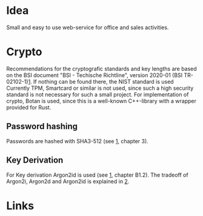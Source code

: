# Idea
Small and easy to use web-service for office and sales activities.

# Crypto
Recommendations for the cryptografic standards and key lengths are based on the
BSI document "BSI - Techische Richtline", version 2020-01 (BSI TR-02102-1)[1][1]. If
nothing can be found there, the NIST standard is used
Currently TPM, Smartcard or similar is not used, since such a high security
standard is not necessary for such a small project.
For implementation of crypto, Botan is used, since this is a well-known
C++-library with a wrapper provided for Rust.

## Password hashing
Passwords are hashed with SHA3-512 (see [1][1], chapter 3).

## Key Derivation
For Key derivation Argon2id is used (see [1][1], chapter B1.2). The tradeoff of
Argon2i, Argon2d and Argon2id is explained in [2][2].

# Links
[1]: https://www.bsi.bund.de/SharedDocs/Downloads/EN/BSI/Publications/TechGuidelines/TG02102/BSI-TR-02102-1.pdf
[2]: https://crypto.stackexchange.com/questions/48935/why-use-argon2i-or-argon2d-if-argon2id-exists
